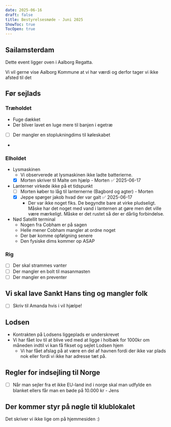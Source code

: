 ```yaml
---
date: 2025-06-16
draft: false
title: Bestyrelsesmøde - Juni 2025
ShowToc: true
TocOpen: true
---
```

## Sailamsterdam

Dette event ligger oven i Aalborg Regatta.

Vi vil gerne vise Aalborg Kommune at vi har værdi og  derfor tager vi ikke afsted til det

## Før sejlads

### Træholdet

- Fuge dækket
- Der bliver lavet en luge mere til banjen i egetræ
- [ ] Der mangler en stoplukningdims til køleskabet
-

### Elholdet

- Lysmaskinen
  - Vi observerede at lysmaskinen ikke ladte batterierne.
  - [x] Morten skriver til Malte om hjælp - Morten ✅ 2025-06-17
- Lanterner virkede ikke på et tidspunkt
  - [ ] Morten køber to låg til lanternerne (Bagbord og agter) - Morten
  - [x] Jeppe spørger jakob hvad der var galt ✅ 2025-06-17
    - Der var ikke noget fiks. De begyndte bare at virke pludseligt. Måske har det noget med vand i lanternen at gøre men det ville være mærkeligt. Måske er det rustet så der er dårlig forbindelse.
- Nød Satellit terminal
  - Nogen fra Cobham er på sagen
  - Helle mener Cobham mangler at ordne noget
  - Der bør komme opfølgning senere
  - Den fysiske dims kommer op ASAP

### Rig

- [ ] Der skal strammes vanter
- [ ] Der mangler en bolt til masanmasten
- [ ] Der mangler en preventer

## Vi skal lave Sankt Hans ting og mangler folk

- [ ] Skriv til Amanda hvis i vil hjælpe!

## Lodsen

- Kontrakten på Lodsens liggeplads er underskrevet
- Vi har fået lov til at blive ved med at ligge i holbæk for 1000kr om måneden indtil vi kan få fikset og sejlet Lodsen hjem
  - Vi har fået afslag på at være en del af havnen fordi der ikke var plads nok eller fordi vi ikke har adresse tæt på.

## Regler for indsejling til Norge

- [ ] Når man sejler fra et ikke EU-land ind i norge skal man udfylde en blanket ellers får man en bøde på 10.000 kr - Jens

## Der kommer styr på nøgle til klublokalet

Det skriver vi ikke lige om på hjemmesiden :)
